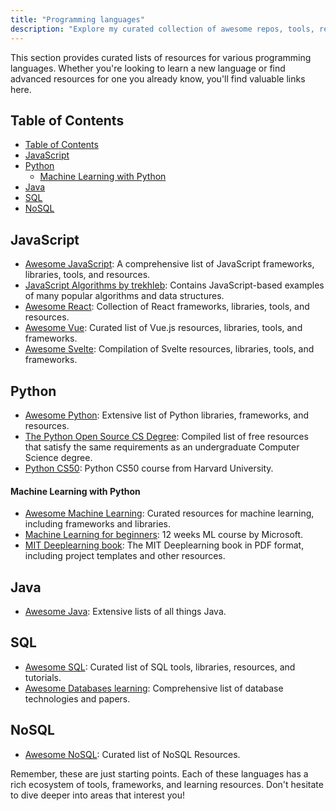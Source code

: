 ```yaml
---
title: "Programming languages"
description: "Explore my curated collection of awesome repos, tools, resources about different programming languages"
---
```


This section provides curated lists of resources for various programming languages. Whether you're looking to learn a new language or find advanced resources for one you already know, you'll find valuable links here.

## Table of Contents
- [Table of Contents](#table-of-contents)
- [JavaScript](#javascript)
- [Python](#python)
    - [Machine Learning with Python](#machine-learning-with-python)
- [Java](#java)
- [SQL](#sql)
- [NoSQL](#nosql)

## JavaScript
- [Awesome JavaScript](https://github.com/sorrycc/awesome-javascript): A comprehensive list of JavaScript frameworks, libraries, tools, and resources.
- [JavaScript Algorithms by trekhleb](https://github.com/trekhleb/javascript-algorithms): Contains JavaScript-based examples of many popular algorithms and data structures.
- [Awesome React](https://github.com/enaqx/awesome-react): Collection of React frameworks, libraries, tools, and resources.
- [Awesome Vue](https://github.com/vuejs/awesome-vue): Curated list of Vue.js resources, libraries, tools, and frameworks.
- [Awesome Svelte](https://github.com/TheComputerM/awesome-svelte): Compilation of Svelte resources, libraries, tools, and frameworks.

## Python
- [Awesome Python](https://github.com/vinta/awesome-python): Extensive list of Python libraries, frameworks, and resources.
- [The Python Open Source CS Degree](https://github.com/ForrestKnight/open-source-cs-python/blob/master/README.md): Compiled list of free resources that satisfy the same requirements as an undergraduate Computer Science degree.
- [Python CS50](https://cs50.harvard.edu/python/2022/): Python CS50 course from Harvard University.

#### Machine Learning with Python
- [Awesome Machine Learning](https://github.com/josephmisiti/awesome-machine-learning): Curated resources for machine learning, including frameworks and libraries.
- [Machine Learning for beginners](https://github.com/microsoft/ML-For-Beginners): 12 weeks ML course by Microsoft.
- [MIT Deeplearning book](https://github.com/janishar/mit-deep-learning-book-pdf?tab=readme-ov-file): The MIT Deeplearning book in PDF format, including project templates and other resources.

## Java
- [Awesome Java](https://github.com/akullpp/awesome-java#readme): Extensive lists of all things Java.

## SQL
- [Awesome SQL](https://github.com/danhuss/awesome-sql): Curated list of SQL tools, libraries, resources, and tutorials.
- [Awesome Databases learning](https://github.com/pingcap/awesome-database-learning): Comprehensive list of database technologies and papers.

## NoSQL
- [Awesome NoSQL](https://github.com/erictleung/awesome-nosql-guides): Curated list of NoSQL Resources.

Remember, these are just starting points. Each of these languages has a rich ecosystem of tools, frameworks, and learning resources. Don't hesitate to dive deeper into areas that interest you!